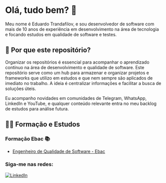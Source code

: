 # Olá, tudo bem? 👋

Meu nome é Eduardo Trandafilov, e sou desenvolvedor de software com mais de 10 anos de experiência em desenvolvimento na área de tecnologia e focando estudos em qualidade de software e testes.

## 📌 Por que este repositório?
Organizar os repositórios é essencial para acompanhar o aprendizado contínuo na área de desenvolvimento e qualidade de software. Este repositório serve como um hub para armazenar e organizar projetos e frameworks que utilizo em estudos e que nem sempre são aplicados de imediato no trabalho. A ideia é centralizar informações e facilitar a busca de soluções úteis.

Eu acompanho novidades em comunidades de Telegram, WhatsApp, LinkedIn e YouTube, e qualquer conteúdo relevante entra no meu backlog de estudos para análise futura.

## 🧑‍🎓 Formação e Estudos

### Formação Ebac 📚
- [Engenheiro de Qualidade de Software - Ebac](https://github.com/eduardotrandafilov/listaprojetos)

### Siga-me nas redes:
[![LinkedIn](https://badgen.net/badge/Linkedin/eduardotrandafilov?icon=linkedin)](https://www.linkedin.com/in/eduardotrandafilov/)

